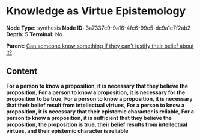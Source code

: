 # Knowledge as Virtue Epistemology

**Node Type:** synthesis
**Node ID:** 3a7337e9-9a16-4fc6-99e5-dc9a1e7f2ab2
**Depth:** 5
**Terminal:** No

**Parent:** [Can someone know something if they can't justify their belief about it?](can-someone-know-something-if-they-cant-justify-their-belief-about-it-antithesis-eca64f0b-b75e-45fe-af03-b9ef9a72e164.md)

## Content

**For a person to know a proposition, it is necessary that they believe the proposition**, **For a person to know a proposition, it is necessary for the proposition to be true**, **For a person to know a proposition, it is necessary that their belief result from intellectual virtues**, **For a person to know a proposition, it is necessary that their epistemic character is reliable**, **For a person to know a proposition, it is sufficient that they believe the proposition, the proposition is true, their belief results from intellectual virtues, and their epistemic character is reliable**
